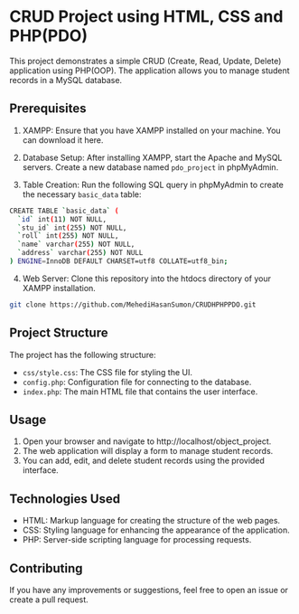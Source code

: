 # CRUD Project using HTML, CSS and PHP(PDO)

This project demonstrates a simple CRUD (Create, Read, Update, Delete) application using PHP(OOP). The application allows you to manage student records in a MySQL database.

## Prerequisites

1. XAMPP: Ensure that you have XAMPP installed on your machine. You can download it here.

2. Database Setup: After installing XAMPP, start the Apache and MySQL servers. Create a new database named `pdo_project` in phpMyAdmin.

3. Table Creation: Run the following SQL query in phpMyAdmin to create the necessary `basic_data` table:

```bash
CREATE TABLE `basic_data` (
  `id` int(11) NOT NULL,
  `stu_id` int(255) NOT NULL,
  `roll` int(255) NOT NULL,
  `name` varchar(255) NOT NULL,
  `address` varchar(255) NOT NULL
) ENGINE=InnoDB DEFAULT CHARSET=utf8 COLLATE=utf8_bin;
```

4. Web Server: Clone this repository into the htdocs directory of your XAMPP installation.

```bash
git clone https://github.com/MehediHasanSumon/CRUDHPHPPDO.git
```

## Project Structure

The project has the following structure:

- `css/style.css`: The CSS file for styling the UI.
- `config.php`: Configuration file for connecting to the database.
- `index.php`: The main HTML file that contains the user interface.

## Usage

1. Open your browser and navigate to http://localhost/object_project.
2. The web application will display a form to manage student records.
3. You can add, edit, and delete student records using the provided interface.

## Technologies Used

- HTML: Markup language for creating the structure of the web pages.
- CSS: Styling language for enhancing the appearance of the application.
- PHP: Server-side scripting language for processing requests.

## Contributing

If you have any improvements or suggestions, feel free to open an issue or create a pull request.
